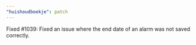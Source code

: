 ```yaml
---
"huishoudboekje": patch
---
```


Fixed #1039: Fixed an issue where the end date of an alarm was not saved correctly.
